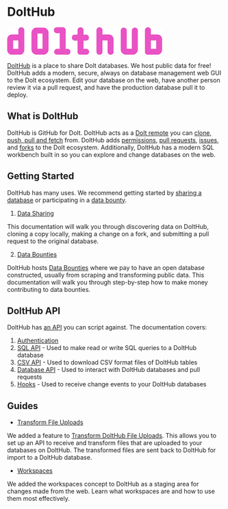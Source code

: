 # DoltHub

![](../../.gitbook/assets/dolthub-logo.png)

[DoltHub](https://www.dolthub.com) is a place to share Dolt databases. We host public data for free! DoltHub adds a modern, secure, always on database management web GUI to the Dolt ecosystem. Edit your database on the web, have another person review it via a pull request, and have the production database pull it to deploy.

## What is DoltHub

DoltHub is GitHub for Dolt. DoltHub acts as a [Dolt remote](../../concepts/dolt/git/remotes.md) you can [clone, push, pull and fetch](../../cli-reference/cli.md) from. DoltHub adds [permissions](../../concepts/dolthub/permissions.md), [pull requests](../../concepts/dolthub/prs.md), [issues](../../concepts/dolthub/issues.md), and [forks](../../concepts/dolthub/forks.md) to the Dolt ecosystem. Additionally, DoltHub has a modern SQL workbench built in so you can explore and change databases on the web.

## Getting Started

DoltHub has many uses. We recommend getting started by [sharing a database](data-sharing.md) or participating in a [data bounty](data-bounties.md).

1. [Data Sharing](data-sharing.md)

This documentation will walk you through discovering data on DoltHub, cloning a copy locally, making a change on a fork, and submitting a pull request to the original database.

2. [Data Bounties](data-bounties.md)

DoltHub hosts [Data Bounties](data-bounties.md) where we pay to have an open database constructed, usually from scraping and transforming public data. This documentation will walk you through step-by-step how to make money contributing to data bounties.

## DoltHub API

DoltHub has [an API](dolthub-api/) you can script against. The documentation covers:

1. [Authentication](dolthub-api/authentication.md)
2. [SQL API](dolthub-api/sql.md) - Used to make read or write SQL queries to a DoltHub database
3. [CSV API](dolthub-api/csv.md) - Used to download CSV format files of DoltHub tables
4. [Database API](dolthub-api/database.md) - Used to interact with DoltHub databases and pull requests
5. [Hooks](dolthub-api/hooks.md) - Used to receive change events to your DoltHub databases

## Guides

* [Transform File Uploads](transform-uploads.md)

We added a feature to [Transform DoltHub File Uploads](transform-uploads.md). This allows you to set up an API to receive and transform files that are uploaded to your databases on DoltHub. The transformed files are sent back to DoltHub for import to a DoltHub database.

* [Workspaces](workspaces.md)

We added the workspaces concept to DoltHub as a staging area for changes made from the web. Learn what workspaces are and how to use them most effectively.
